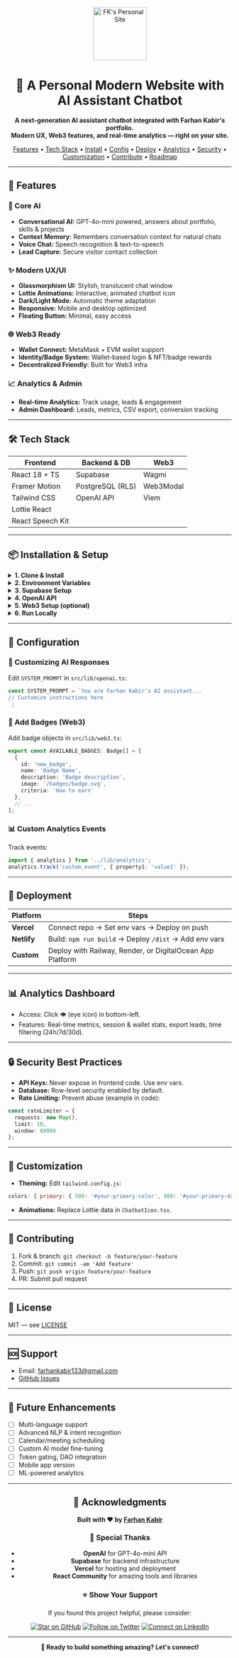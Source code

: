 <!-- Hero Section -->
<p align="center">
  <img src="https://github.com/farhankabir133/fk/blob/my-feature/assets/fk.png" alt="FK's Personal Site" height="120" />
</p>
<h1 align="center">🤖 A Personal Modern Website with AI Assistant Chatbot</h1>
<p align="center">
  <b>A next-generation AI assistant chatbot integrated with Farhan Kabir's portfolio.<br>Modern UX, Web3 features, and real-time analytics — right on your site.</b>
</p>

<p align="center">
  <a href="#-features">Features</a> •
  <a href="#-tech-stack">Tech Stack</a> •
  <a href="#-installation--setup">Install</a> •
  <a href="#-configuration">Config</a> •
  <a href="#-deployment">Deploy</a> •
  <a href="#-analytics-dashboard">Analytics</a> •
  <a href="#-security-best-practices">Security</a> •
  <a href="#-customization">Customization</a> •
  <a href="#-contributing">Contribute</a> •
  <a href="#-future-enhancements">Roadmap</a>
</p>

---

## 🚀 Features

### 🤖 Core AI
- **Conversational AI:** GPT-4o-mini powered, answers about portfolio, skills & projects
- **Context Memory:** Remembers conversation context for natural chats
- **Voice Chat:** Speech recognition & text-to-speech
- **Lead Capture:** Secure visitor contact collection

### ✨ Modern UX/UI
- **Glassmorphism UI:** Stylish, translucent chat window
- **Lottie Animations:** Interactive, animated chatbot icon
- **Dark/Light Mode:** Automatic theme adaptation
- **Responsive:** Mobile and desktop optimized
- **Floating Button:** Minimal, easy access

### 🌐 Web3 Ready
- **Wallet Connect:** MetaMask + EVM wallet support
- **Identity/Badge System:** Wallet-based login & NFT/badge rewards
- **Decentralized Friendly:** Built for Web3 infra

### 📈 Analytics & Admin
- **Real-time Analytics:** Track usage, leads & engagement
- **Admin Dashboard:** Leads, metrics, CSV export, conversion tracking

---

## 🛠 Tech Stack

| Frontend           | Backend & DB     | Web3           |
| ------------------ | --------------- | -------------- |
| React 18 + TS      | Supabase        | Wagmi          |
| Framer Motion      | PostgreSQL (RLS)| Web3Modal      |
| Tailwind CSS       | OpenAI API      | Viem           |
| Lottie React       |                 |                |
| React Speech Kit   |                 |                |

---

## 📦 Installation & Setup

<details>
<summary><b>1. Clone & Install</b></summary>

```bash
git clone https://github.com/farhankabir133/portfolio.git
cd portfolio
npm install
```
</details>

<details>
<summary><b>2. Environment Variables</b></summary>

Create a `.env` file in root:

```env
VITE_OPENAI_API_KEY=your_openai_api_key
VITE_SUPABASE_URL=your_supabase_url
VITE_SUPABASE_ANON_KEY=your_supabase_anon_key
VITE_WALLETCONNECT_PROJECT_ID=your_walletconnect_project_id
VITE_PLAUSIBLE_DOMAIN=your_domain_here # optional
```
</details>

<details>
<summary><b>3. Supabase Setup</b></summary>

- Create a project at [supabase.com](https://supabase.com)
- Run migration in `supabase/migrations/create_chatbot_tables.sql` in SQL editor
</details>

<details>
<summary><b>4. OpenAI API</b></summary>

- Get API key from [OpenAI Platform](https://platform.openai.com)
- Add to your `.env`
</details>

<details>
<summary><b>5. Web3 Setup (optional)</b></summary>

- Get Project ID from [WalletConnect Cloud](https://cloud.walletconnect.com)
- Add to `.env`
- Configure chains in `src/lib/web3.ts`
</details>

<details>
<summary><b>6. Run Locally</b></summary>

```bash
npm run dev
```
</details>

---

## 🔧 Configuration

### 🧠 Customizing AI Responses

Edit `SYSTEM_PROMPT` in `src/lib/openai.ts`:
```ts
const SYSTEM_PROMPT = `You are Farhan Kabir's AI assistant...
// Customize instructions here
`;
```

### 🏅 Add Badges (Web3)
Add badge objects in `src/lib/web3.ts`:
```ts
export const AVAILABLE_BADGES: Badge[] = [
  {
    id: 'new_badge',
    name: 'Badge Name',
    description: 'Badge description',
    image: '/badges/badge.svg',
    criteria: 'How to earn'
  },
  // ...
];
```

### 📊 Custom Analytics Events

Track events:
```ts
import { analytics } from '../lib/analytics';
analytics.track('custom_event', { property1: 'value1' });
```

---

## 🚀 Deployment

| Platform    | Steps |
|-------------|-------|
| **Vercel**  | Connect repo → Set env vars → Deploy on push |
| **Netlify** | Build: `npm run build` → Deploy `/dist` → Add env vars |
| **Custom**  | Deploy with Railway, Render, or DigitalOcean App Platform |

---

## 📊 Analytics Dashboard

- Access: Click 👁️ (eye icon) in bottom-left.
- Features: Real-time metrics, session & wallet stats, export leads, time filtering (24h/7d/30d).

---

## 🔒 Security Best Practices

- **API Keys:** Never expose in frontend code. Use env vars.
- **Database:** Row-level security enabled by default.
- **Rate Limiting:** Prevent abuse (example in code):

```ts
const rateLimiter = {
  requests: new Map(),
  limit: 10,
  window: 60000
};
```

---

## 🎨 Customization

- **Theming:** Edit `tailwind.config.js`:
```js
colors: { primary: { 500: '#your-primary-color', 600: '#your-primary-dark' } }
```
- **Animations:** Replace Lottie data in `ChatbotIcon.tsx`.

---

## 🤝 Contributing

1. Fork & branch: `git checkout -b feature/your-feature`
2. Commit: `git commit -am 'Add feature'`
3. Push: `git push origin feature/your-feature`
4. PR: Submit pull request

---

## 📝 License

MIT — see [LICENSE](LICENSE)

---

## 🆘 Support

- Email: <farhankabir133@gmail.com>
- [GitHub Issues](https://github.com/farhankabir133/portfolio/issues)

---

## 🔮 Future Enhancements

- [ ] Multi-language support
- [ ] Advanced NLP & intent recognition
- [ ] Calendar/meeting scheduling
- [ ] Custom AI model fine-tuning
- [ ] Token gating, DAO integration
- [ ] Mobile app version
- [ ] ML-powered analytics

---



<div align="center">

## 💖 Acknowledgments

**Built with ❤️ by [Farhan Kabir](https://fkabir.netlify.app)**

### 🙏 Special Thanks

- **OpenAI** for GPT-4o-mini API
- **Supabase** for backend infrastructure  
- **Vercel** for hosting and deployment
- **React Community** for amazing tools and libraries

### ⭐ Show Your Support

If you found this project helpful, please consider:

[![Star on GitHub](https://img.shields.io/github/stars/farhankabir133/fk?style=social)](https://github.com/farhankabir133/fk)
[![Follow on Twitter](https://img.shields.io/twitter/follow/farhankabir133?style=social)](https://twitter.com/farhankabir133)
[![Connect on LinkedIn](https://img.shields.io/badge/LinkedIn-Connect-blue?style=social&logo=linkedin)](https://linkedin.com/in/farhankabir133)

---

<p align="center">
  <strong>🚀 Ready to build something amazing? Let's connect!</strong>
</p>

</div>






